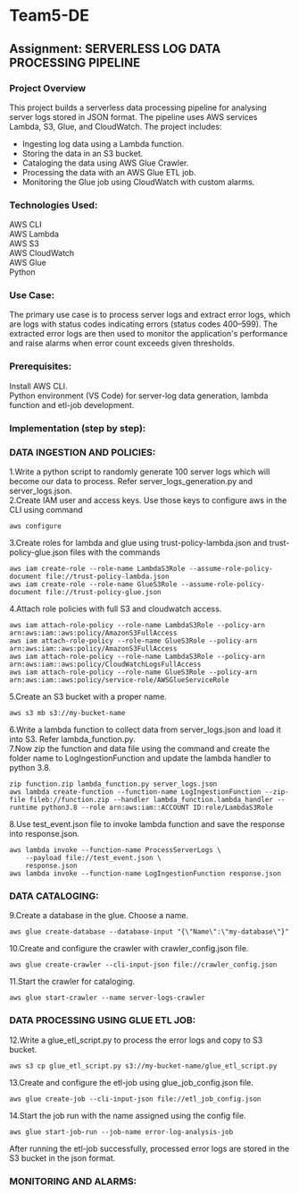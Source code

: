 # Team5-DE
## Assignment: SERVERLESS LOG DATA PROCESSING PIPELINE

### Project Overview <br/>
This project builds a serverless data processing pipeline for analysing server logs stored in JSON format. The pipeline uses AWS services Lambda, S3, Glue, and CloudWatch. The project includes:<br/>
* Ingesting log data using a Lambda function. <br/>
* Storing the data in an S3 bucket.<br/>
* Cataloging the data using AWS Glue Crawler.<br/>
* Processing the data with an AWS Glue ETL job.<br/>
* Monitoring the Glue job using CloudWatch with custom alarms.<br/>

### Technologies Used:<br/>
AWS CLI<br/>
AWS Lambda<br/>
AWS S3<br/>
AWS CloudWatch<br/>
AWS Glue<br/>
Python<br/>

### Use Case: <br/>
The primary use case is to process server logs and extract error logs, which are logs with status codes indicating errors (status codes 400–599). The extracted error logs are then used to monitor the application's performance and raise alarms when error count exceeds given thresholds.<br/>

### Prerequisites:<br/>
Install AWS CLI.<br/>
Python environment (VS Code) for server-log data generation, lambda function and etl-job development.<br/>

### Implementation (step by step): <br/>

### DATA INGESTION AND POLICIES:<br/>
1.Write a python script to randomly generate 100 server logs which will become our data to process. Refer server_logs_generation.py and server_logs.json.<br/>
2.Create IAM user and access keys. Use those keys to configure aws in the CLI using command<br/>
```
aws configure
```

3.Create roles for lambda and glue using trust-policy-lambda.json and trust-policy-glue.json files with the commands<br/>
```
aws iam create-role --role-name LambdaS3Role --assume-role-policy-document file://trust-policy-lambda.json
aws iam create-role --role-name GlueS3Role --assume-role-policy-document file://trust-policy-glue.json
```

4.Attach role policies with full S3 and cloudwatch access.<br/>
```
aws iam attach-role-policy --role-name LambdaS3Role --policy-arn arn:aws:iam::aws:policy/AmazonS3FullAccess
aws iam attach-role-policy --role-name GlueS3Role --policy-arn arn:aws:iam::aws:policy/AmazonS3FullAccess
aws iam attach-role-policy --role-name LambdaS3Role --policy-arn arn:aws:iam::aws:policy/CloudWatchLogsFullAccess
aws iam attach-role-policy --role-name GlueS3Role --policy-arn arn:aws:iam::aws:policy/service-role/AWSGlueServiceRole
```
5.Create an S3 bucket with a proper name.<br/>
```
aws s3 mb s3://my-bucket-name
```
6.Write a lambda function to collect data from server_logs.json and load it into S3. Refer lambda_function.py. <br/>
7.Now zip the function and data file using the command and create the folder name to LogIngestionFunction and update the lambda handler to python 3.8. <br/>
```
zip function.zip lambda_function.py server_logs.json
aws lambda create-function --function-name LogIngestionFunction --zip-file fileb://function.zip --handler lambda_function.lambda_handler --runtime python3.8 --role arn:aws:iam::ACCOUNT ID:role/LambdaS3Role
```
8.Use test_event.json file to invoke lambda function and save the response into response.json.<br/>
```
aws lambda invoke --function-name ProcessServerLogs \                                                 
    --payload file://test_event.json \
    response.json
aws lambda invoke --function-name LogIngestionFunction response.json
```

### DATA CATALOGING:<br/>
9.Create a database in the glue. Choose a name.<br/>
```
aws glue create-database --database-input "{\"Name\":\"my-database\"}"
```
10.Create and configure the crawler with crawler_config.json file.<br/>
```
aws glue create-crawler --cli-input-json file://crawler_config.json
```
11.Start the crawler for cataloging.<br/>
```
aws glue start-crawler --name server-logs-crawler
```

### DATA PROCESSING USING GLUE ETL JOB:<br/>
12.Write a glue_etl_script.py to process the error logs and copy to S3 bucket.<br/>
```
aws s3 cp glue_etl_script.py s3://my-bucket-name/glue_etl_script.py
```
13.Create and configure the etl-job using glue_job_config.json file.<br/>
```
aws glue create-job --cli-input-json file://etl_job_config.json
```
14.Start the job run with the name assigned using the config file.<br/>
```
aws glue start-job-run --job-name error-log-analysis-job
```
After running the etl-job successfully, processed error logs are stored in the S3 bucket in the json format.<br/>

### MONITORING AND ALARMS:








